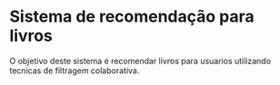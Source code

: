 # Sistema de recomendação para livros
O objetivo deste sistema é recomendar livros para usuarios utilizando tecnicas de filtragem colaborativa.